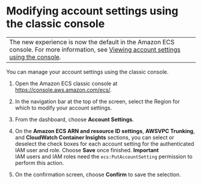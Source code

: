 # Modifying account settings using the classic console<a name="ecs-modifying-longer-id-settings-classic"></a>


|  | 
| --- |
| The new experience is now the default in the Amazon ECS console\. For more information, see [Viewing account settings using the console](ecs-viewing-longer-id-settings.md)\. | 

You can manage your account settings using the classic console\. 

1. Open the Amazon ECS classic console at [https://console\.aws\.amazon\.com/ecs/](https://console.aws.amazon.com/ecs/)\.

1. In the navigation bar at the top of the screen, select the Region for which to modify your account settings\.

1. From the dashboard, choose **Account Settings**\.

1. On the **Amazon ECS ARN and resource ID settings**, **AWSVPC Trunking**, and **CloudWatch Container Insights** sections, you can select or deselect the check boxes for each account setting for the authenticated IAM user and role\. Choose **Save** once finished\.
**Important**  
IAM users and IAM roles need the `ecs:PutAccountSetting` permission to perform this action\.

1. On the confirmation screen, choose **Confirm** to save the selection\.